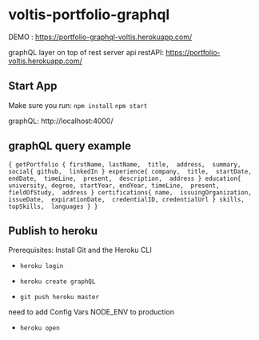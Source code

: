 # voltis-portfolio-graphql 
DEMO : https://portfolio-graphql-voltis.herokuapp.com/

graphQL layer on top of rest server api 
restAPI: https://portfolio-voltis.herokuapp.com/

## Start App
Make sure you run:
`npm install`
`npm start`

graphQL: http://localhost:4000/

## graphQL query example 

`{
  getPortfolio {
    firstName,
    lastName, 
    title, 
    address, 
    summary, 
    social{
      github, 
      linkedIn
    }
    experience{
      company, 
      title, 
      startDate, 
      endDate, 
      timeLine, 
      present, 
      description, 
      address
    }
    education{
      university,
      degree,
      startYear,
      endYear,
      timeLine, 
      present, 
      fieldOfStudy, 
      address
    }
    certifications{
      name, 
      issuingOrganization, 
      issueDate, 
      expirationDate, 
      credentialID,
      credentialUrl
    }
    skills, 
    topSkills, 
    languages
  }
}`

## Publish to heroku

Prerequisites: Install Git and the Heroku CLI

- `heroku login`

- `heroku create graphQL`

- `git push heroku master` 

need to add Config Vars 
NODE_ENV to production

- `heroku open` 
